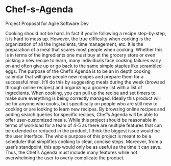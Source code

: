 # Chef-s-Agenda
Project Proposal for Agile Software Dev


Cooking should not be hard. In fact if you’re following a recipe step-by-step, it is hard to mess up. However, the true difficulty when cooking is the organization of all the ingredients, time management, etc. It is the preparation of a meal that scares most people when cooking. Whether this is in terms of the ingredients one must buy at the grocery store or even picking a new recipe to learn, many individuals face cooking failures early on and often give up or go back to the same simple staples like scrambled eggs. The purpose of the Chef’s Agenda is to be an in depth cooking calendar that will give people new recipes and prepare them for a successful meal. It’ll do this by suggesting meals during the week (browsed through online recipes) and organizing a grocery list with a list of ingredients. When cooking, you can pull up the recipe and set timers to make sure everything is being correctly managed.
	Ideally this product will be for anyone who cooks, but specifically on people who are still new to cooking or are looking to learn new recipes. By browsing online recipes and adding search queries for specific recipes, Chef’s Agenda will be able to offer user-customized meals. While this project should be reasonable in terms of workload for a team of 4-5 as there are multiple features that can be extended or reduced in the product, I think the biggest issue would be the user interface. The whole purpose of this project is meant to be a scheduler that simplifies cooking to clear, concise steps. Moreover, from a user’s standpoint, this app would only be as useful as the time it can save. Thus, the Chef’s Agenda must include many features while not overwhelming the user to overly complicate the product.
